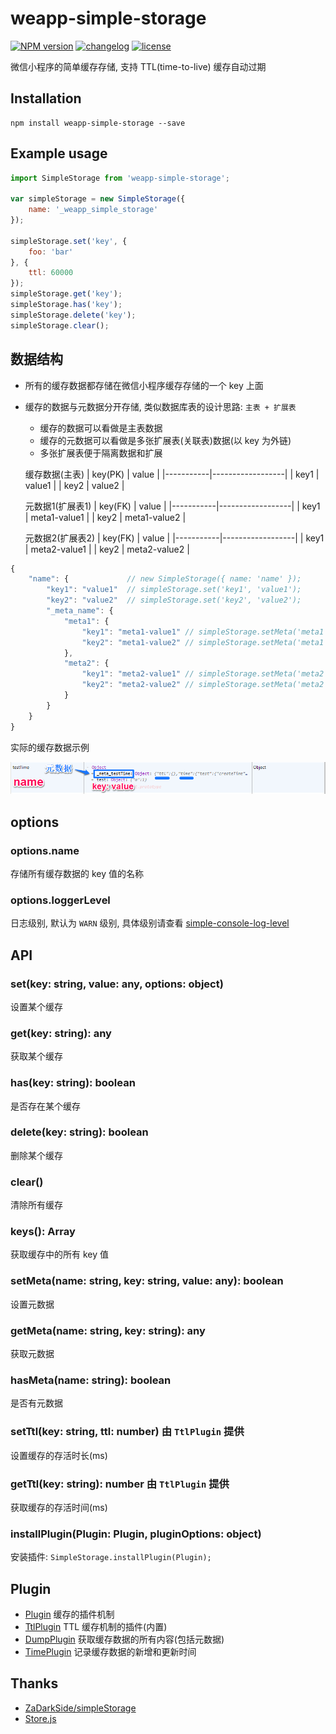 # weapp-simple-storage

[![NPM version][npm-image]][npm-url] [![changelog][changelog-image]][changelog-url] [![license][license-image]][license-url]

[npm-image]: https://img.shields.io/npm/v/weapp-simple-storage.svg?style=flat-square
[npm-url]: https://npmjs.org/package/weapp-simple-storage
[license-image]: https://img.shields.io/badge/License-MIT-blue.svg?style=flat-square
[license-url]: https://github.com/ufologist/weapp-simple-storage/blob/master/LICENSE
[changelog-image]: https://img.shields.io/badge/CHANGE-LOG-blue.svg?style=flat-square
[changelog-url]: https://github.com/ufologist/weapp-simple-storage/blob/master/CHANGELOG.md

微信小程序的简单缓存存储, 支持 TTL(time-to-live) 缓存自动过期

## Installation

```
npm install weapp-simple-storage --save
```

## Example usage

```javascript
import SimpleStorage from 'weapp-simple-storage';
 
var simpleStorage = new SimpleStorage({
    name: '_weapp_simple_storage'
});

simpleStorage.set('key', {
    foo: 'bar'
}, {
    ttl: 60000
});
simpleStorage.get('key');
simpleStorage.has('key');
simpleStorage.delete('key');
simpleStorage.clear();
```

## 数据结构

* 所有的缓存数据都存储在微信小程序缓存存储的一个 key 上面
* 缓存的数据与元数据分开存储, 类似数据库表的设计思路: `主表 + 扩展表`
  * 缓存的数据可以看做是主表数据
  * 缓存的元数据可以看做是多张扩展表(关联表)数据(以 key 为外链)
  * 多张扩展表便于隔离数据和扩展

  缓存数据(主表)
  | key(PK)   | value            |
  |-----------|------------------|
  | key1      | value1           |
  | key2      | value2           |

  元数据1(扩展表1)
  | key(FK)   | value            |
  |-----------|------------------|
  | key1      | meta1-value1     |
  | key2      | meta1-value2     |

  元数据2(扩展表2)
  | key(FK)   | value            |
  |-----------|------------------|
  | key1      | meta2-value1     |
  | key2      | meta2-value2     |

```javascript
{
    "name": {             // new SimpleStorage({ name: 'name' });
        "key1": "value1"  // simpleStorage.set('key1', 'value1');
        "key2": "value2"  // simpleStorage.set('key2', 'value2');
        "_meta_name": {
            "meta1": {
                "key1": "meta1-value1" // simpleStorage.setMeta('meta1', 'key1', 'meta1-value1');
                "key2": "meta1-value2" // simpleStorage.setMeta('meta1', 'key2', 'meta1-value2');
            },
            "meta2": {
                "key1": "meta2-value1" // simpleStorage.setMeta('meta2', 'key1', 'meta2-value1');
                "key2": "meta2-value2" // simpleStorage.setMeta('meta2', 'key2', 'meta2-value2');
            }
        }
    }
}
```

实际的缓存数据示例

![数据结构示例](https://github.com/ufologist/weapp-simple-storage/blob/master/test/snapshot.png?raw=true)

## options

### options.name

存储所有缓存数据的 key 值的名称

### options.loggerLevel

日志级别, 默认为 `WARN` 级别, 具体级别请查看 [simple-console-log-level](https://github.com/ufologist/simple-console-log-level)

## API

### set(key: string, value: any, options: object)

设置某个缓存

### get(key: string): any

获取某个缓存

### has(key: string): boolean

是否存在某个缓存

### delete(key: string): boolean

删除某个缓存

### clear()

清除所有缓存

### keys(): Array<string>

获取缓存中的所有 key 值

### setMeta(name: string, key: string, value: any): boolean

设置元数据

### getMeta(name: string, key: string): any

获取元数据

### hasMeta(name: string): boolean

是否有元数据

### setTtl(key: string, ttl: number) 由 `TtlPlugin` 提供

设置缓存的存活时长(ms)

### getTtl(key: string): number 由 `TtlPlugin` 提供

获取缓存的存活时间(ms)

### installPlugin(Plugin: Plugin, pluginOptions: object)

安装插件: `SimpleStorage.installPlugin(Plugin);`

## Plugin

* [Plugin](https://github.com/ufologist/weapp-simple-storage/blob/master/src/plugin.js) 缓存的插件机制
* [TtlPlugin](https://github.com/ufologist/weapp-simple-storage/blob/master/src/plugin/ttl-plugin.js) TTL 缓存机制的插件(内置)
* [DumpPlugin](https://github.com/ufologist/weapp-simple-storage/blob/master/src/plugin/dump-plugin.js) 获取缓存数据的所有内容(包括元数据)
* [TimePlugin](https://github.com/ufologist/weapp-simple-storage/blob/master/src/plugin/time-plugin.js) 记录缓存数据的新增和更新时间

## Thanks

* [ZaDarkSide/simpleStorage](https://github.com/ZaDarkSide/simpleStorage)
* [Store.js](https://github.com/marcuswestin/store.js)
